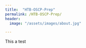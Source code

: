 ```yaml
---
title:  "HTB-OSCP-Prep"
permalink: /HTB-OSCP-Prep/
header:
  image: "/assets/images/about.jpg"

---
```


This a test